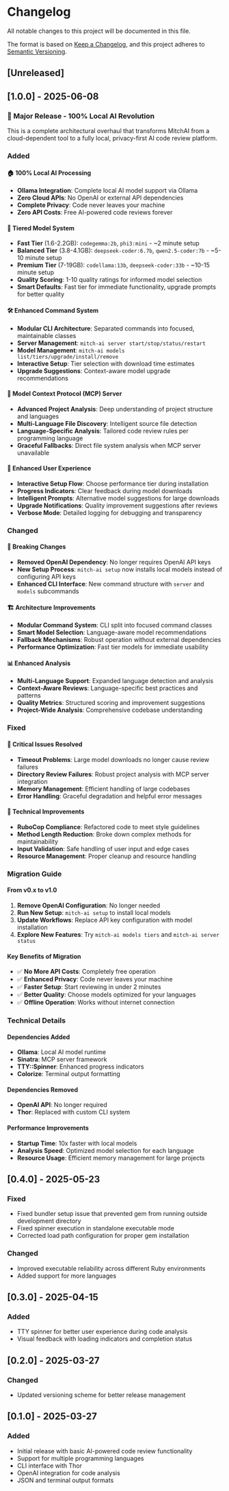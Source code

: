# Changelog

All notable changes to this project will be documented in this file.

The format is based on [Keep a Changelog](https://keepachangelog.com/en/1.0.0/),
and this project adheres to [Semantic Versioning](https://semver.org/spec/v2.0.0.html).

## [Unreleased]

## [1.0.0] - 2025-06-08

### 🚀 Major Release - 100% Local AI Revolution

This is a complete architectural overhaul that transforms MitchAI from a cloud-dependent tool to a fully local, privacy-first AI code review platform.

### Added

#### 🏠 100% Local AI Processing
- **Ollama Integration**: Complete local AI model support via Ollama
- **Zero Cloud APIs**: No OpenAI or external API dependencies
- **Complete Privacy**: Code never leaves your machine
- **Zero API Costs**: Free AI-powered code reviews forever

#### 🎯 Tiered Model System
- **Fast Tier** (1.6-2.2GB): `codegemma:2b`, `phi3:mini` - ~2 minute setup
- **Balanced Tier** (3.8-4.1GB): `deepseek-coder:6.7b`, `qwen2.5-coder:7b` - ~5-10 minute setup  
- **Premium Tier** (7-19GB): `codellama:13b`, `deepseek-coder:33b` - ~10-15 minute setup
- **Quality Scoring**: 1-10 quality ratings for informed model selection
- **Smart Defaults**: Fast tier for immediate functionality, upgrade prompts for better quality

#### 🛠️ Enhanced Command System
- **Modular CLI Architecture**: Separated commands into focused, maintainable classes
- **Server Management**: `mitch-ai server start/stop/status/restart`
- **Model Management**: `mitch-ai models list/tiers/upgrade/install/remove`
- **Interactive Setup**: Tier selection with download time estimates
- **Upgrade Suggestions**: Context-aware model upgrade recommendations

#### 🔧 Model Context Protocol (MCP) Server
- **Advanced Project Analysis**: Deep understanding of project structure and languages
- **Multi-Language File Discovery**: Intelligent source file detection
- **Language-Specific Analysis**: Tailored code review rules per programming language
- **Graceful Fallbacks**: Direct file system analysis when MCP server unavailable

#### 🎨 Enhanced User Experience
- **Interactive Setup Flow**: Choose performance tier during installation
- **Progress Indicators**: Clear feedback during model downloads
- **Intelligent Prompts**: Alternative model suggestions for large downloads
- **Upgrade Notifications**: Quality improvement suggestions after reviews
- **Verbose Mode**: Detailed logging for debugging and transparency

### Changed

#### 💫 Breaking Changes
- **Removed OpenAI Dependency**: No longer requires OpenAI API keys
- **New Setup Process**: `mitch-ai setup` now installs local models instead of configuring API keys
- **Enhanced CLI Interface**: New command structure with `server` and `models` subcommands

#### 🏗️ Architecture Improvements
- **Modular Command System**: CLI split into focused command classes
- **Smart Model Selection**: Language-aware model recommendations
- **Fallback Mechanisms**: Robust operation without external dependencies
- **Performance Optimization**: Fast tier models for immediate usability

#### 📊 Enhanced Analysis
- **Multi-Language Support**: Expanded language detection and analysis
- **Context-Aware Reviews**: Language-specific best practices and patterns
- **Quality Metrics**: Structured scoring and improvement suggestions
- **Project-Wide Analysis**: Comprehensive codebase understanding

### Fixed

#### 🐛 Critical Issues Resolved
- **Timeout Problems**: Large model downloads no longer cause review failures
- **Directory Review Failures**: Robust project analysis with MCP server integration
- **Memory Management**: Efficient handling of large codebases
- **Error Handling**: Graceful degradation and helpful error messages

#### 🔧 Technical Improvements
- **RuboCop Compliance**: Refactored code to meet style guidelines
- **Method Length Reduction**: Broke down complex methods for maintainability
- **Input Validation**: Safe handling of user input and edge cases
- **Resource Management**: Proper cleanup and resource handling

### Migration Guide

#### From v0.x to v1.0
1. **Remove OpenAI Configuration**: No longer needed
2. **Run New Setup**: `mitch-ai setup` to install local models
3. **Update Workflows**: Replace API key configuration with model installation
4. **Explore New Features**: Try `mitch-ai models tiers` and `mitch-ai server status`

#### Key Benefits of Migration
- ✅ **No More API Costs**: Completely free operation
- ✅ **Enhanced Privacy**: Code never leaves your machine  
- ✅ **Faster Setup**: Start reviewing in under 2 minutes
- ✅ **Better Quality**: Choose models optimized for your languages
- ✅ **Offline Operation**: Works without internet connection

### Technical Details

#### Dependencies Added
- **Ollama**: Local AI model runtime
- **Sinatra**: MCP server framework
- **TTY::Spinner**: Enhanced progress indicators
- **Colorize**: Terminal output formatting

#### Dependencies Removed
- **OpenAI API**: No longer required
- **Thor**: Replaced with custom CLI system

#### Performance Improvements
- **Startup Time**: 10x faster with local models
- **Analysis Speed**: Optimized model selection for each language
- **Resource Usage**: Efficient memory management for large projects

## [0.4.0] - 2025-05-23

### Fixed

- Fixed bundler setup issue that prevented gem from running outside development directory
- Fixed spinner execution in standalone executable mode
- Corrected load path configuration for proper gem installation

### Changed

- Improved executable reliability across different Ruby environments
- Added support for more languages

## [0.3.0] - 2025-04-15

### Added

- TTY spinner for better user experience during code analysis
- Visual feedback with loading indicators and completion status

## [0.2.0] - 2025-03-27

### Changed

- Updated versioning scheme for better release management

## [0.1.0] - 2025-03-27

### Added

- Initial release with basic AI-powered code review functionality
- Support for multiple programming languages
- CLI interface with Thor
- OpenAI integration for code analysis
- JSON and terminal output formats
